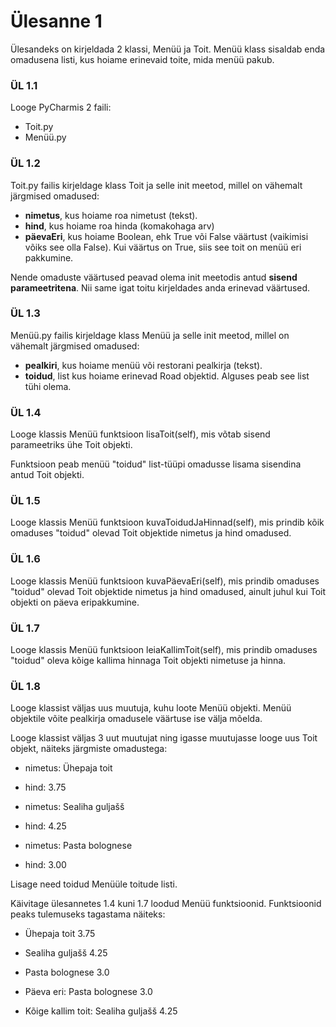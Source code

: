 # Ülesanne 1
Ülesandeks on kirjeldada 2 klassi, Menüü ja Toit. Menüü klass sisaldab enda omadusena listi, kus hoiame erinevaid toite, mida menüü pakub.

### ÜL 1.1
Looge PyCharmis 2 faili:

- Toit.py
- Menüü.py

### ÜL 1.2
Toit.py failis kirjeldage klass Toit ja selle init meetod, millel on vähemalt järgmised omadused:
- **nimetus**, kus hoiame roa nimetust (tekst).
- **hind**, kus hoiame roa hinda (komakohaga arv)
- **päevaEri**, kus hoiame Boolean, ehk True või False väärtust (vaikimisi võiks see olla False). Kui väärtus on True, siis see toit on menüü eri pakkumine.

Nende omaduste väärtused peavad olema init meetodis antud **sisend parameetritena**. Nii same igat toitu kirjeldades anda erinevad väärtused.

### ÜL 1.3
Menüü.py failis kirjeldage klass Menüü ja selle init meetod, millel on vähemalt järgmised omadused:
- **pealkiri**, kus hoiame menüü või restorani pealkirja (tekst).
- **toidud**, list kus hoiame erinevad Road objektid. Alguses peab see list tühi olema.

### ÜL 1.4
Looge klassis Menüü funktsioon lisaToit(self), mis võtab sisend parameetriks ühe Toit objekti.

Funktsioon peab menüü "toidud" list-tüüpi omadusse lisama sisendina antud Toit objekti.

### ÜL 1.5
Looge klassis Menüü funktsioon kuvaToidudJaHinnad(self), mis prindib kõik omaduses "toidud" olevad Toit objektide nimetus ja hind omadused.

### ÜL 1.6
Looge klassis Menüü funktsioon kuvaPäevaEri(self), mis prindib omaduses "toidud" olevad Toit objektide nimetus ja hind omadused, ainult juhul kui Toit objekti on päeva eripakkumine.

### ÜL 1.7
Looge klassis Menüü funktsioon leiaKallimToit(self), mis prindib omaduses "toidud" oleva kõige kallima hinnaga Toit objekti nimetuse ja hinna.

### ÜL 1.8
Looge klassist väljas uus muutuja, kuhu loote Menüü objekti. Menüü objektile võite pealkirja omadusele väärtuse ise välja mõelda.

Looge klassist väljas 3 uut muutujat ning igasse muutujasse looge uus Toit objekt, näiteks järgmiste omadustega:

- nimetus: Ühepaja toit
- hind: 3.75


- nimetus: Sealiha guljašš
- hind: 4.25
  

- nimetus: Pasta bolognese
- hind: 3.00


Lisage need toidud Menüüle toitude listi.

Käivitage ülesannetes 1.4 kuni 1.7 loodud Menüü funktsioonid. Funktsioonid peaks tulemuseks tagastama näiteks:
- Ühepaja toit 3.75
- Sealiha guljašš 4.25
- Pasta bolognese 3.0


- Päeva eri: Pasta bolognese 3.0


- Kõige kallim toit: Sealiha guljašš 4.25